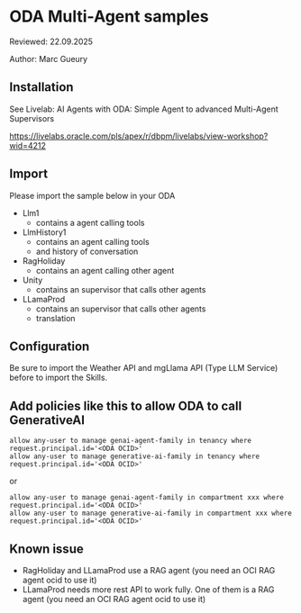 # ODA Multi-Agent samples

Reviewed: 22.09.2025

Author: Marc Gueury

## Installation

See Livelab: AI Agents with ODA: Simple Agent to advanced Multi-Agent Supervisors

https://livelabs.oracle.com/pls/apex/r/dbpm/livelabs/view-workshop?wid=4212

## Import

Please import the sample below in your ODA 
- Llm1
     - contains a agent calling tools
- LlmHistory1
     - contains an agent calling tools
     - and history of conversation
- RagHoliday
     - contains an agent calling other agent
- Unity
     - contains an supervisor that calls other agents
- LLamaProd
     - contains an supervisor that calls other agents
     - translation

## Configuration
Be sure to import the Weather API and mgLlama API (Type LLM Service) before to import the Skills.

## Add policies like this to allow ODA to call GenerativeAI

```
allow any-user to manage genai-agent-family in tenancy where request.principal.id='<ODA OCID>'
allow any-user to manage generative-ai-family in tenancy where request.principal.id='<ODA OCID>'
```
or
```
allow any-user to manage genai-agent-family in compartment xxx where request.principal.id='<ODA OCID>'
allow any-user to manage generative-ai-family in compartment xxx where request.principal.id='<ODA OCID>'
```

## Known issue
- RagHoliday and LLamaProd use a RAG agent (you need an OCI RAG agent ocid to use it)
- LLamaProd needs more rest API to work fully. One of them is a RAG agent (you need an OCI RAG agent ocid to use it)

